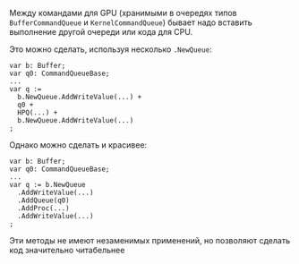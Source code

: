 ﻿


Между командами для GPU (хранимыми в очередях типов `BufferCommandQueue` и `KernelCommandQueue`)
бывает надо вставить выполнение другой очереди или кода для CPU.

Это можно сделать, используя несколько `.NewQueue`:
```
var b: Buffer;
var q0: CommandQueueBase;
...
var q :=
  b.NewQueue.AddWriteValue(...) +
  q0 +
  HPQ(...) +
  b.NewQueue.AddWriteValue(...)
;
```
Однако можно сделать и красивее:
```
var b: Buffer;
var q0: CommandQueueBase;
...
var q := b.NewQueue
  .AddWriteValue(...)
  .AddQueue(q0)
  .AddProc(...)
  .AddWriteValue(...)
;
```
Эти методы не имеют незаменимых применений, но позволяют сделать код значительно читабельнее


